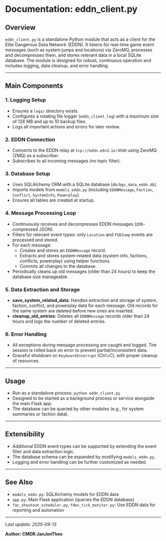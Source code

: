 # Documentation: eddn_client.py

## Overview

`eddn_client.py` is a standalone Python module that acts as a client for the Elite Dangerous Data Network (EDDN). It listens for real-time game event messages (such as system jumps and locations) via ZeroMQ, processes and decompresses them, and stores relevant data in a local SQLite database. The module is designed for robust, continuous operation and includes logging, data cleanup, and error handling.

---

## Main Components

### 1. Logging Setup
- Ensures a `logs/` directory exists.
- Configures a rotating file logger (`eddn_client.log`) with a maximum size of 128 MB and up to 10 backup files.
- Logs all important actions and errors for later review.

### 2. EDDN Connection
- Connects to the EDDN relay at `tcp://eddn.edcd.io:9500` using ZeroMQ (ZMQ) as a subscriber.
- Subscribes to all incoming messages (no topic filter).

### 3. Database Setup
- Uses SQLAlchemy ORM with a SQLite database (`db/bgs_data_eddn.db`).
- Imports models from `models_eddn.py` (including `EDDNMessage`, `Faction`, `Conflict`, `SystemInfo`, `Powerplay`).
- Ensures all tables are created at startup.

### 4. Message Processing Loop
- Continuously receives and decompresses EDDN messages (zlib-compressed JSON).
- Filters for relevant event types: only `Location` and `FSDJump` events are processed and stored.
- For each message:
  - Creates and stores an `EDDNMessage` record.
  - Extracts and stores system-related data (system info, factions, conflicts, powerplay) using helper functions.
  - Commits all changes to the database.
- Periodically cleans up old messages (older than 24 hours) to keep the database size manageable.

### 5. Data Extraction and Storage
- **save_system_related_data**: Handles extraction and storage of system, faction, conflict, and powerplay data for each message. Old records for the same system are deleted before new ones are inserted.
- **cleanup_old_entries**: Deletes all `EDDNMessage` records older than 24 hours and logs the number of deleted entries.

### 6. Error Handling
- All exceptions during message processing are caught and logged. The session is rolled back on error to prevent partial/inconsistent data.
- Graceful shutdown on `KeyboardInterrupt` (Ctrl+C), with proper cleanup of resources.

---

## Usage
- Run as a standalone process: `python eddn_client.py`
- Designed to be started as a background process or service alongside the main Flask app.
- The database can be queried by other modules (e.g., for system summaries or faction data).

---

## Extensibility
- Additional EDDN event types can be supported by extending the event filter and data extraction logic.
- The database schema can be expanded by modifying `models_eddn.py`.
- Logging and error handling can be further customized as needed.

---

## See Also
- `models_eddn.py`: SQLAlchemy models for EDDN data
- `app.py`: Main Flask application (queries the EDDN database)
- `fac_shoutout_scheduler.py`, `fdev_tick_monitor.py`: Use EDDN data for reporting and automation

---

*Last update: 2025-09-13*

**Author: CMDR JanJonTheo**

